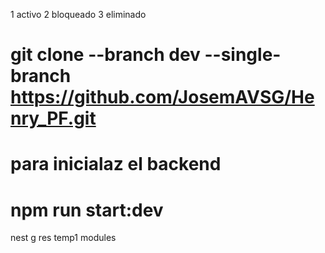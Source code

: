
1 activo
2 bloqueado
3 eliminado

# git clone --branch dev --single-branch https://github.com/JosemAVSG/Henry_PF.git
# para inicialaz el backend
# npm run start:dev

nest g res temp1 modules
